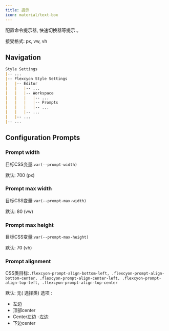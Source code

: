 ```yaml
---
title: 提示
icon: material/text-box 
---
```


配置命令提示器, 快速切换器等提示 。

接受格式: px, vw, vh

## Navigation
```md
Style Settings
|-- ...
|-- Flexcyon Style Settings
|   |-- Editor
|   |   |-- ...
|   |   |-- Workspace
|   |   |   |-- ...
|   |   |   |-- Prompts
|   |   |   |-- ...
|   |   |-- ...
|   |-- ...
|-- ...
```

## Configuration Prompts

### Prompt width
目标CSS变量:`var(--prompt-width)`

默认: 700 (px)

### Prompt max width
目标CSS变量:`var(--prompt-max-width)`

默认: 80 (vw)

### Prompt max height
目标CSS变量:`var(--prompt-max-height)`

默认: 70 (vh)

### Prompt alignment
CSS类目标:`.flexcyon-prompt-align-bottom-left, .flexcyon-prompt-align-bottom-center, .flexcyon-prompt-align-center-left, .flexcyon-prompt-align-top-left, .flexcyon-prompt-align-top-center`

默认: 无( 选择类)
选项 :
- 左边
- 顶部center
- Center左边
-左边
- 下边center